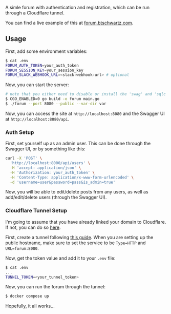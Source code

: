A simle forum with authentication and registration, which can be run through a Cloudflare tunnel.

You can find a live example of this at [forum.btschwartz.com](https://forum.btschwartz.com).

## Usage

First, add some environment variables:
```bash
$ cat .env
FORUM_AUTH_TOKEN=your_auth_token
FORUM_SESSION_KEY=your_session_key
FORUM_SLACK_WEBHOOK_URL=<slack-webhook-url> # optional
```

Now, you can start the server:
```bash
# note that you either need to disable or install the 'swag' and 'sqlc' commands
$ CGO_ENABLED=0 go build -o forum main.go
$ ./forum --port 8080 --public --var-dir var
```

Now, you can access the site at `http://localhost:8080` and the Swagger UI at `http://localhost:8080/api`.

### Auth Setup

First, set yourself up as an admin user. This can be done through the Swagger UI, or by something like this:

```bash
curl -X 'POST' \
  'http://localhost:8000/api/users' \
  -H 'accept: application/json' \
  -H 'Authorization: your_auth_token' \
  -H 'Content-Type: application/x-www-form-urlencoded' \
  -d 'username=user&password=pass&is_admin=true'
```

Now, you will be able to edit/delete posts from any users, as well as add/edit/delete users (through the Swagger UI).

### Cloudflare Tunnel Setup

I'm going to assume that you have already linked your domain to Cloudflare. If not, you can do so [here](https://dash.cloudflare.com/).

First, create a tunnel following [this guide](https://developers.cloudflare.com/cloudflare-one/connections/connect-networks/get-started/create-remote-tunnel/). When you are setting up the public hostname, make sure to set the service to be `Type=HTTP` and `URL=forum:8080`.

Now, get the token value and add it to your `.env` file:
```bash
$ cat .env
...
TUNNEL_TOKEN=<your_tunnel_token>
```

Now, you can run the forum through the tunnel:
```bash
$ docker compose up
```

Hopefully, it all works...

